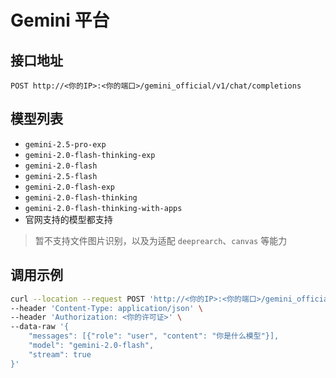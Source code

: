 # Gemini 平台

## 接口地址

```curl
POST http://<你的IP>:<你的端口>/gemini_official/v1/chat/completions
```

## 模型列表

- `gemini-2.5-pro-exp`
- `gemini-2.0-flash-thinking-exp`
- `gemini-2.0-flash`
- `gemini-2.5-flash`
- `gemini-2.0-flash-exp`
- `gemini-2.0-flash-thinking`
- `gemini-2.0-flash-thinking-with-apps`
- 官网支持的模型都支持

> 暂不支持文件图片识别，以及为适配 `deeprearch`、`canvas` 等能力

## 调用示例

```bash
curl --location --request POST 'http://<你的IP>:<你的端口>/gemini_official/v1/chat/completions' \
--header 'Content-Type: application/json' \
--header 'Authorization: <你的许可证>' \
--data-raw '{
    "messages": [{"role": "user", "content": "你是什么模型"}],
    "model": "gemini-2.0-flash",
    "stream": true
}'
```
